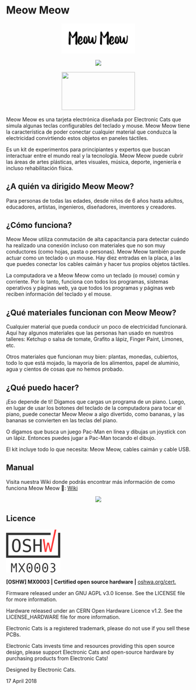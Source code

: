 # Meow Meow
<p align="center">
  <img src="https://github.com/ElectronicCats/MeowMeow/raw/master/Recursos/meowmeow_logo.png" width=40%>
  <p align=center>
  <img src="https://github.com/ElectronicCats/MeowMeow/assets/107638696/bec30280-f490-44e8-9b78-9561c113cafe" width=70%>
  </p>
  
<p align=center>
<a href="https://electroniccats.com/store/meowmeow/">
  <img src="https://electroniccats.com/wp-content/uploads/badge_store.png" width="200" height="104" />
</a>
</p>


  Meow Meow es una tarjeta electrónica diseñada por Electronic Cats que simula algunas teclas configurables del teclado y mouse. Meow Meow tiene la característica de poder conectar cualquier material que conduzca la electricidad convirtiendo estos objetos en paneles táctiles. 
  
  Es un kit de experimentos para principiantes y expertos que buscan interactuar entre el mundo real y la tecnología. Meow Meow puede cubrir las áreas de artes plásticas, artes visuales, música, deporte, ingeniería e incluso rehabilitación física.

## ¿A quién va dirigido Meow Meow? 

Para personas de todas las edades, desde niños de 6 años hasta adultos, educadores, artistas, ingenieros, diseñadores, inventores y creadores.

## ¿Cómo funciona? 

  Meow Meow utiliza conmutación de alta capacitancia para detectar cuándo ha realizado una conexión incluso con materiales que no son muy conductores (como hojas, pasta o personas). Meow Meow también puede actuar como un teclado o un mouse. Hay diez  entradas en la placa, a las que puedes conectar los cables caimán y hacer tus propios objetos táctiles.

   La computadora ve a Meow Meow como un teclado (o mouse) común y corriente. Por lo tanto, funciona con todos los programas, sistemas operativos y páginas web, ya que todos los programas y páginas web reciben información del teclado y el mouse.

## ¿Qué materiales funcionan con Meow Meow? 

  Cualquier material que pueda conducir un poco de electricidad funcionará. Aquí hay algunos materiales que las personas han usado en nuestros talleres: Ketchup o salsa de tomate, Grafito a lápiz, Finger Paint, Limones, etc.

  Otros materiales que funcionan muy bien: plantas, monedas, cubiertos, todo lo que está mojado, la mayoría de los alimentos, papel de aluminio, agua y cientos de cosas que no hemos probado.

## ¿Qué puedo hacer?

  ¡Eso depende de ti! Digamos que cargas un programa de un piano. Luego, en lugar de usar los botones del teclado de la computadora para tocar el piano, puede conectar Meow Meow a algo divertido, como bananas, y las bananas se convierten en las teclas del piano. 

  O digamos que busca un juego Pac-Man en línea y dibujas un joystick con un lápiz. Entonces puedes jugar a Pac-Man tocando el dibujo. 

  El kit incluye todo lo que necesita: Meow Meow, cables caimán y cable USB. 

  
## Manual

Visita nuestra Wiki donde podrás encontrar más información de como funciona Meow Meow 📖: [Wiki](https://github.com/ElectronicCats/MeowMeow/wiki)
<p align=center>
  <a href="https://github.com/ElectronicCats/MeowMeow/wiki">
  <img src="https://github.com/ElectronicCats/MeowMeow/assets/107638696/de51acc8-651a-4a3e-bce8-31f31f472140" width=50%>
  </a>
</p>

## Licence

![MX0003](https://github.com/ElectronicCats/MeowMeow/blob/master/OSHW-MX0003.png?raw=true)

**[OSHW] MX0003 | Certified open source hardware |** [oshwa.org/cert.](https://www.oshwa.org/cert)

Firmware released under an GNU AGPL v3.0 license. See the LICENSE file for more information.

Hardware released under an CERN Open Hardware Licence v1.2. See the LICENSE_HARDWARE file for more information.

Electronic Cats is a registered trademark, please do not use if you sell these PCBs.

Electronic Cats invests time and resources providing this open source design, please support Electronic Cats and open-source hardware by purchasing products from Electronic Cats!

Designed by Electronic Cats.

17 April 2018


